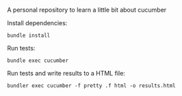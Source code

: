 A personal repository to learn a little bit about cucumber

Install dependencies:
```
bundle install
```

Run tests:
```
bundle exec cucumber
```

Run tests and write results to a HTML file:
```
bundler exec cucumber -f pretty .f html -o results.html
```
